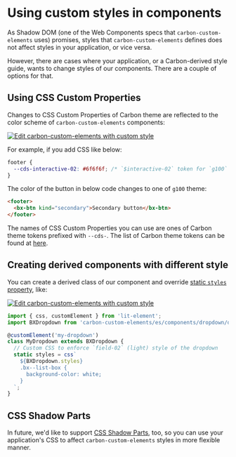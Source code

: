 # Using custom styles in components

As Shadow DOM (one of the Web Components specs that `carbon-custom-elements` uses) promises, styles that `carbon-custom-elements` defines does not affect styles in your application, or vice versa.

However, there are cases where your application, or a Carbon-derived style guide, wants to change styles of our components. There are a couple of options for that.

## Using CSS Custom Properties

Changes to CSS Custom Properties of Carbon theme are reflected to the color scheme of `carbon-custom-elements` components:

[![Edit carbon-custom-elements with custom style](https://codesandbox.io/static/img/play-codesandbox.svg)](https://codesandbox.io/s/github/carbon-design-system/carbon-custom-elements/tree/master/examples/codesandbox/styling/theme-zoning)

For example, if you add CSS like below:

```css
footer {
  --cds-interactive-02: #6f6f6f; /* `$interactive-02` token for `g100` theme */
}
```

The color of the button in below code changes to one of `g100` theme:

```html
<footer>
  <bx-btn kind="secondary">Secondary button</bx-btn>
</footer>
```

The names of CSS Custom Properties you can use are ones of Carbon theme tokens prefixed with `--cds-`. The list of Carbon theme tokens can be found at [here](https://github.com/carbon-design-system/carbon/blob/v10.7.0/packages/themes/scss/generated/_themes.scss#L14-L454).

## Creating derived components with different style

You can create a derived class of our component and override [static `styles` property](https://lit-element.polymer-project.org/guide/styles#static-styles), like:

[![Edit carbon-custom-elements with custom style](https://codesandbox.io/static/img/play-codesandbox.svg)](https://codesandbox.io/s/github/carbon-design-system/carbon-custom-elements/tree/master/examples/codesandbox/styling/custom-style)

```javascript
import { css, customElement } from 'lit-element';
import BXDropdown from 'carbon-custom-elements/es/components/dropdown/dropdown';

@customElement('my-dropdown')
class MyDropdown extends BXDropdown {
  // Custom CSS to enforce `field-02` (light) style of the dropdown
  static styles = css`
    ${BXDropdown.styles}
    .bx--list-box {
      background-color: white;
    }
  `;
}
```

## CSS Shadow Parts

In future, we'd like to support [CSS Shadow Parts](https://www.w3.org/TR/css-shadow-parts-1/), too, so you can use your application's CSS to affect `carbon-custom-elements` styles in more flexible manner.
